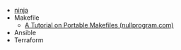 
- [ninja](https://ninja-build.org/)
- Makefile
	- [A Tutorial on Portable Makefiles (nullprogram.com)](https://nullprogram.com/blog/2017/08/20/)
- Ansible
- Terraform
